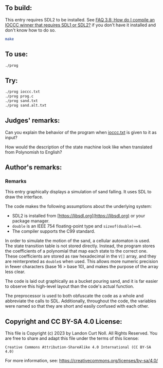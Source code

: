## To build:

This entry requires SDL2 to be installed. See [FAQ 3.8: How do I compile an
IOCCC winner that requires SDL1 or SDL2?](/faq.md#SDL) if you don't have it
installed and don't know how to do so.

```sh
make
```


## To use:

```sh
./prog
```


## Try:

```sh
./prog ioccc.txt
./prog prog.c
./prog sand.txt
./prog sand.alt.txt
```


## Judges' remarks:

Can you explain the behavior of the program when [ioccc.txt](ioccc.txt) is given
to it as input?

How would the description of the state machine look like when translated from
Polynomish to English?


## Author's remarks:

### Remarks

This entry graphically displays a simulation of sand falling.
It uses SDL to draw the interface.

The code makes the following assumptions about the underlying system:

* SDL2 is installed from [https://libsdl.org](https://libsdl.org) or your
package manager.
* `double` is an IEEE 754 floating-point type and `sizeof(double)==8`.
* The compiler supports the C99 standard.

In order to simulate the motion of the sand, a cellular automaton is used. The
state transition table is not stored directly. Instead, the program stores the
coefficients of a polynomial that map each state to the correct one. These
coefficients are stored as raw hexadecimal in the `V[]` array, and they are
reinterpreted as `double`s when used. This allows more numeric precision in fewer
characters (base 16 > base 10), and makes the purpose of the array less clear.

The code is laid out graphically as a bucket pouring sand, and it is far easier
to observe this high-level layout than the code's actual function.

The preprocessor is used to both obfuscate the code as a whole and abbreviate
the calls to SDL. Additionally, throughout the code, the variables were named
so that they are short and easily confused with each other.


## Copyright and CC BY-SA 4.0 License:

This file is Copyright (c) 2023 by Landon Curt Noll.  All Rights Reserved.
You are free to share and adapt this file under the terms of this license:

    Creative Commons Attribution-ShareAlike 4.0 International (CC BY-SA 4.0)

For more information, see: https://creativecommons.org/licenses/by-sa/4.0/

